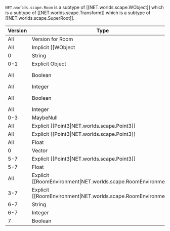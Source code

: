 `NET.worlds.scape.Room` is a subtype of [[NET.worlds.scape.WObject]] which is a subtype of [[NET.worlds.scape.Transform]] which is a subtype of [[NET.worlds.scape.SuperRoot]].

| Version | Type | Name/Description |
| --- | --- | --- |
| All | Version for Room | 0-7 |
| All | Implicit [[WObject|NET.worlds.scape.WObject]] | Includes room contents, actions, event handlers, and room name for non-0 version |
| 0 | String | Room name |
| 0-1 | Explicit Object | Unknown, discarded |
| All | Boolean | Null indicator: False = Skip next entry |
| All | Integer | Sky Color |
| All | Boolean | Null indicator: False = Skip next entry |
| All | Integer | Ground Color |
| 0-3 | MaybeNull | Unknown, discarded |
| All | Explicit [[Point3\|NET.worlds.scape.Point3]] | Default Position |
| All | Explicit [[Point3\|NET.worlds.scape.Point3]] | Default Orientation Axis |
| All | Float | Default Orientation |
| 0 | Vector | Unknown, discarded |
| 5-7 | Explicit [[Point3\|NET.worlds.scape.Point3]] | Light Position |
| 5-7 | Float | Light Color |
| All | Explicit [[RoomEnvironment\|NET.worlds.scape.RoomEnvironment]] | Environment |
| 3-7 | Explicit [[RoomEnvironment\|NET.worlds.scape.RoomEnvironment]] | Infinite Background |
| 6-7 | String | Teleport Chain |
| 6-7 | Integer | Teleport Interval |
| 7 | Boolean | Allow Teleport |